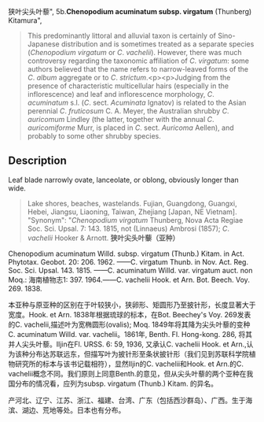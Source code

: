 狭叶尖头叶藜",
5b.**Chenopodium acuminatum subsp. virgatum** (Thunberg) Kitamura",

> This predominantly littoral and alluvial taxon is certainly of Sino-Japanese distribution and is sometimes treated as a separate species (*Chenopodium* *virgatum* or *C*. *vachelii*). However, there was much controversy regarding the taxonomic affiliation of *C*. *virgatum*: some authors believed that the name refers to narrow-leaved forms of the *C*. *album* aggregate or to *C*. *strictum*.&lt;p&gt;&lt;p&gt;Judging from the presence of characteristic multicellular hairs (especially in the inflorescence) and leaf and inflorescence morphology, *C*. *acuminatum* s.l. (*C*. sect. *Acuminata* Ignatov) is related to the Asian perennial *C*. *fruticosum* C. A. Meyer, the Australian shrubby *C*. *auricomum* Lindley (the latter, together with the annual *C*. *auricomiforme* Murr, is placed in *C*. sect. *Auricoma* Aellen), and probably to some other shrubby species.

## Description
Leaf blade narrowly ovate, lanceolate, or oblong, obviously longer than wide.

> Lake shores, beaches, wastelands. Fujian, Guangdong, Guangxi, Hebei, Jiangsu, Liaoning, Taiwan, Zhejiang [Japan, NE Vietnam].
  "Synonym": "*Chenopodium* *virgatum* Thunberg, Nova Acta Regiae Soc. Sci. Upsal. 7: 143. 1815, not (Linnaeus) Ambrosi (1857); *C*. *vachelii* Hooker &amp; Arnott.
**狭叶尖头叶藜（亚种）**

Chenopodium acuminatum Willd. subsp. virgatum (Thunb.) Kitam. in Act. Phytotax. Geobot. 20: 206. 1962. ——C. virgatum Thunb. in Nov. Act. Reg. Soc. Sci. Upsal. 143. 1815. ——C. acuminatum Willd. var. virgatum auct. non Moq.: 海南植物志1: 397. 1964.——C. vachelii Hook. et Arn. Bot. Beech. Voy. 269. 1838.

本亚种与原亚种的区别在于叶较狭小，狭卵形、矩圆形乃至披针形，长度显著大于宽度。Hook. et Arn. 1838年根据琉球的标本，在Bot. Beechey's Voy. 269发表的C. vachelii,描述叶为宽椭圆形(ovalis); Moq. 1849年将其降为尖头叶藜的变种C. acuminatum Willd. var. vachelii。1861年, Benth. Fl. Hong-kong. 286, 将其并人尖头叶藜。Iljin在Fl. URSS. 6: 59, 1936, 又承认C. vachelii Hook. et Arn.,认为该种分布达苏联远东，但描写叶为披针形至条状披针形（我们见到苏联科学院植物研究所的标本与该书记载相符），显然Iljin的C. vachelii和Hook. et Arn.的C. vachelii概念不同。我们原则上同意Benth.的意见，但从尖头叶藜的两个亚种在我国分布的情况看，应列为subsp. virgatum (Thunb.) Kitam. 的异名。

产河北、辽宁、江苏、浙江、福建、台湾、广东（包括西沙群岛）、广西。生于海滨、湖边、荒地等处。日本也有分布。
